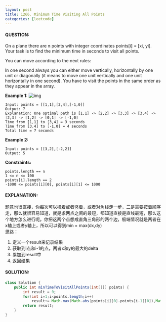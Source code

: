 ```yaml
---
layout: post
title: 1266. Minimum Time Visiting All Points
categories: [leetcode]
---
```

#### QUESTION:
On a plane there are n points with integer coordinates points[i] = [xi, yi]. Your task is to find the minimum time in seconds to visit all points.

You can move according to the next rules:

In one second always you can either move vertically, horizontally by one unit or diagonally (it means to move one unit vertically and one unit horizontally in one second).
You have to visit the points in the same order as they appear in the array.
 

**Example 1:**
![img](https://assets.leetcode.com/uploads/2019/11/14/1626_example_1.PNG)
```
Input: points = [[1,1],[3,4],[-1,0]]
Output: 7
Explanation: One optimal path is [1,1] -> [2,2] -> [3,3] -> [3,4] -> [2,3] -> [1,2] -> [0,1] -> [-1,0]   
Time from [1,1] to [3,4] = 3 seconds 
Time from [3,4] to [-1,0] = 4 seconds
Total time = 7 seconds
```
**Example 2:**
```
Input: points = [[3,2],[-2,2]]
Output: 5
```
 

**Constraints:**
```
points.length == n
1 <= n <= 100
points[i].length == 2
-1000 <= points[i][0], points[i][1] <= 1000
```
#### EXPLANATION:
题意也很直接，你每次可以横着或者竖着，或者对角线走一步，二是需要按着顺序走，那么就很容易知道，就是求两点之间的最短，都知道直接是直线最短，那么这个地方怎么进行呢。你把这两个点想成直角三角形的两个边，极端情况就是两者在x轴上或者y轴上，所以可以得到min = max(dx,dy)  
思路：  
1. 定义一个result来记录结果
2. 获取到i点和i-1的点，两者x和y的最大的delta
3. 累加到result中
4. 返回结果

#### SOLUTION:
```java
class Solution {
    public int minTimeToVisitAllPoints(int[][] points) {
        int result = 0;
        for(int i=1;i<points.length;i++)
            result+= Math.max(Math.abs(points[i][0]-points[i-1][0]),Math.abs(points[i][1]-points[i-1][1]));
        return result;
    }
}
```
